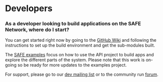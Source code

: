 # Developers

### As a developer looking to build applications on the SAFE Network, where do I start?

You can get started right now by going to the [GitHub Wiki](https://github.com/maidsafe/MaidSafe/wiki) and following the instructions to set up the build environment and get the sub-modules built.

The [SAFE examples](http://maidsafe.net/maidsafe-examples/) focus on how to use the API project to build apps and explore the different parts of the system. Please note that this work is on-going so be ready for more updates to the examples project.

For support, please go to our [dev mailing list](https://groups.google.com/forum/#!forum/maidsafe-development) or to the community run [forum](https://forum.safenetwork.io/).
